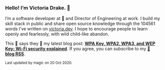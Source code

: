 ### Hello! I’m Victoria Drake. 👋

I’m a software developer at 💜 and Director of Engineering at work. I build my skill stack in public and share open source knowledge through the 104561 words I’ve written on [victoria.dev](https://victoria.dev). I hope to encourage people to learn openly and fearlessly, with wild child-like abandon.

This 🦡 says they 👏 my latest blog post: **[WPA Key, WPA2, WPA3, and WEP Key: Wi-Fi security explained](https://victoria.dev/blog/wpa-key-wpa2-wpa3-and-wep-key-wi-fi-security-explained/)**. If you agree, you can subscribe to my [📡 **blog RSS**](https://victoria.dev/index.xml).

<sub>Last updated by magic on 20 Oct 2020.</sub>
